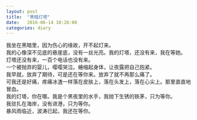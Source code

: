 ```yaml
---
layout: post
title:  "黑暗灯塔"
date:   2016-06-14 10:26:00
categories: diary
---
```


我坐在黑暗里，因为伤心的缘故，开不起灯来。   
我的心像深不见底的悬崖底，没有一丝光亮。我的灯塔，还没有来，我在等她。   
灯塔还没有来，一百个电话也没有来。   
一个被抛弃的婴儿，嘤嘤哭泣。蜷缩起身体，让夜露把自己抱紧。   
我早就，放弃了期待，可是还在等你来。放弃了就不再那么痛了。   
可我还是好痛，疼痛冰渣一样落在皮肤上，落在头发上，落在心尖上。那里直直地冒血。   
我的灯塔，你在哪。我是个黑夜里的水手，我抛下生锈的铁茅，只为等你。   
我驻扎在海岸，没有进港，只为等你。   
暴风雨临近，波涛已起，我还在等你。   
